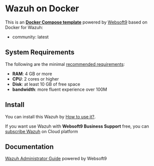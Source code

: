 # Wazuh on Docker  

This is an **[Docker Compose template](https://github.com/Websoft9/docker-library)** powered by [Websoft9](https://www.websoft9.com) based on Docker for Wazuh:


 - community:  latest


## System Requirements

The following are the minimal [recommended requirements](https://wazuh.com):

* **RAM**: 4 GB or more
* **CPU**: 2 cores or higher
* **Disk**: at least 10 GB of free space
* **bandwidth**: more fluent experience over 100M  

## Install

You can install this Wazuh by [How to use it?](https://github.com/Websoft9/docker-library#how-to-use-it).   

If you want use Wazuh with **Websoft9 Business Support** free, you can [subscribe Wazuh](https://www.websoft9.com/apps) on Cloud platform

## Documentation

[Wazuh Administrator Guide](https://support.websoft9.com/docs/wazuh) powered by Websoft9